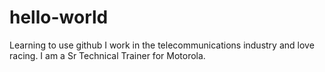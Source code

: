 # hello-world
Learning to use github
I work in the telecommunications industry and love racing.
I am a Sr Technical Trainer for Motorola.
